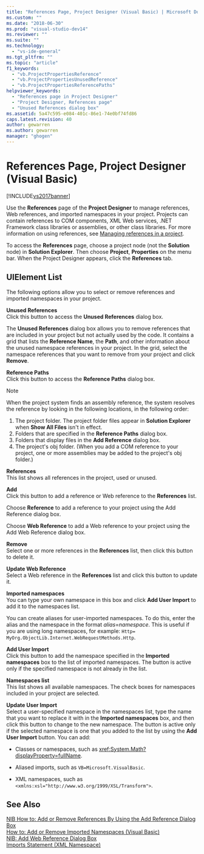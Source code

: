 ```yaml
---
title: "References Page, Project Designer (Visual Basic) | Microsoft Docs"
ms.custom: ""
ms.date: "2018-06-30"
ms.prod: "visual-studio-dev14"
ms.reviewer: ""
ms.suite: ""
ms.technology: 
  - "vs-ide-general"
ms.tgt_pltfrm: ""
ms.topic: "article"
f1_keywords: 
  - "vb.ProjectPropertiesReference"
  - "vb.ProjectPropertiesUnusedReference"
  - "vb.ProjectPropertiesReferencePaths"
helpviewer_keywords: 
  - "References page in Project Designer"
  - "Project Designer, References page"
  - "Unused References dialog box"
ms.assetid: 5a47c595-e084-401c-86e1-74e0bf74fd86
caps.latest.revision: 40
author: gewarren
ms.author: gewarren
manager: "ghogen"
---
```

# References Page, Project Designer (Visual Basic)
[!INCLUDE[vs2017banner](../../includes/vs2017banner.md)]

  
  
Use the **References** page of the **Project Designer** to manage references, Web references, and imported namespaces in your project. Projects can contain references to COM components, XML Web services, .NET Framework class libraries or assemblies, or other class libraries. For more information on using references, see [Managing references in a project](../../ide/managing-references-in-a-project.md).  
  
 To access the **References** page, choose a project node (not the **Solution** node) in **Solution Explorer**. Then choose **Project**, **Properties** on the menu bar. When the Project Designer appears, click the **References** tab.  
  
## UIElement List  
 The following options allow you to select or remove references and imported namespaces in your project.  
  
 **Unused References**  
 Click this button to access the **Unused References** dialog box.  
  
 The **Unused References** dialog box allows you to remove references that are included in your project but not actually used by the code. It contains a grid that lists the **Reference Name**, the **Path**, and other information about the unused namespace references in your project. In the grid, select the namespace references that you want to remove from your project and click **Remove**.  
  
 **Reference Paths**  
 Click this button to access the **Reference Paths** dialog box.  
  
> [!NOTE]
>  When the project system finds an assembly reference, the system resolves the reference by looking in the following locations, in the following order:  
>   
>  1.  The project folder. The project folder files appear in **Solution Explorer** when **Show All Files** isn't in effect.  
> 2.  Folders that are specified in the **Reference Paths** dialog box.  
> 3.  Folders that display files in the **Add Reference** dialog box.  
> 4.  The project's obj folder. (When you add a COM reference to your project, one or more assemblies may be added to the project's obj folder.)  
  
 **References**  
 This list shows all references in the project, used or unused.  
  
 **Add**  
 Click this button to add a reference or Web reference to the **References** list.  
  
 Choose **Reference** to add a reference to your project using the Add Reference dialog box.  
  
 Choose **Web Reference** to add a Web reference to your project using the Add Web Reference dialog box.  
  
 **Remove**  
 Select one or more references in the **References** list, then click this button to delete it.  
  
 **Update Web Reference**  
 Select a Web reference in the **References** list and click this button to update it.  
  
 **Imported namespaces**  
 You can type your own namespace in this box and click **Add User Import** to add it to the namespaces list.  
  
 You can create aliases for user-imported namespaces. To do this, enter the alias and the namespace in the format *alias*=*namespace*. This is useful if you are using long namespaces, for example: `Http= MyOrg.ObjectLib.Internet.WebRequestMethods.Http`.  
  
 **Add User Import**  
 Click this button to add the namespace specified in the **Imported namespaces** box to the list of imported namespaces. The button is active only if the specified namespace is not already in the list.  
  
 **Namespaces list**  
 This list shows all available namespaces. The check boxes for namespaces included in your project are selected.  
  
 **Update User Import**  
 Select a user-specified namespace in the namespaces list, type the name that you want to replace it with in the **Imported namespaces** box, and then click this button to change to the new namespace. The button is active only if the selected namespace is one that you added to the list by using the **Add User Import** button. You can add:  
  
-   Classes or namespaces, such as <xref:System.Math?displayProperty=fullName>.  
  
-   Aliased imports, such as `VB=Microsoft.VisualBasic`.  
  
-   XML namespaces, such as `<xmlns:xsl="http://www.w3.org/1999/XSL/Transform">`.  
  
## See Also  
 [NIB How to: Add or Remove References By Using the Add Reference Dialog Box](http://msdn.microsoft.com/en-us/3bd75d61-f00c-47c0-86a2-dd1f20e231c9)   
 [How to: Add or Remove Imported Namespaces (Visual Basic)](../../ide/how-to-add-or-remove-imported-namespaces-visual-basic.md)   
 [NIB: Add Web Reference Dialog Box](http://msdn.microsoft.com/en-us/bdf05776-c591-40af-bfd7-e1e2aa1e87b5)   
 [Imports Statement (XML Namespace)](http://msdn.microsoft.com/library/1f4d50a6-08c7-4c2e-8206-ccae35fcd1b4)



